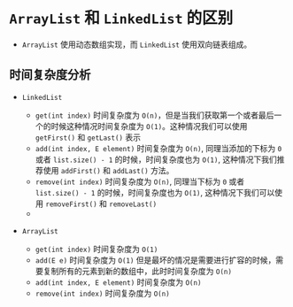# `ArrayList` 和 `LinkedList` 的区别

* `ArrayList` 使用动态数组实现，而 `LinkedList` 使用双向链表组成。

## 时间复杂度分析

* `LinkedList`
    * `get(int index)` 时间复杂度为 `O(n)`，但是当我们获取第一个或者最后一个的时候这种情况时间复杂度为 `O(1)`。这种情况我们可以使用 `getFirst()` 和 `getLast()` 表示
    * `add(int index, E element)` 时间复杂度为 `O(n)`, 同理当添加的下标为 `0` 或者 `list.size() - 1` 的时候，时间复杂度也为 `O(1)`, 这种情况下我们推荐使用 `addFirst()` 和 `addLast()` 方法。
    * `remove(int index)` 时间复杂度为 `O(n)`, 同理当下标为 `0` 或者 `list.size() - 1` 的时候，时间复杂度也为 `O(1)`, 这种情况下我们可以使用 `removeFirst()` 和 `removeLast()`
    * 
* `ArrayList`

    * `get(int index)` 时间复杂度为 `O(1)`
    * `add(E e)` 时间复杂度为 `O(1)` 但是最坏的情况是需要进行扩容的时候，需要复制所有的元素到新的数组中，此时时间复杂度为 `O(n)`
    * `add(int index, E element)` 时间复杂度为 `O(n)`
    * `remove(int index)` 时间复杂度为 `O(n)`